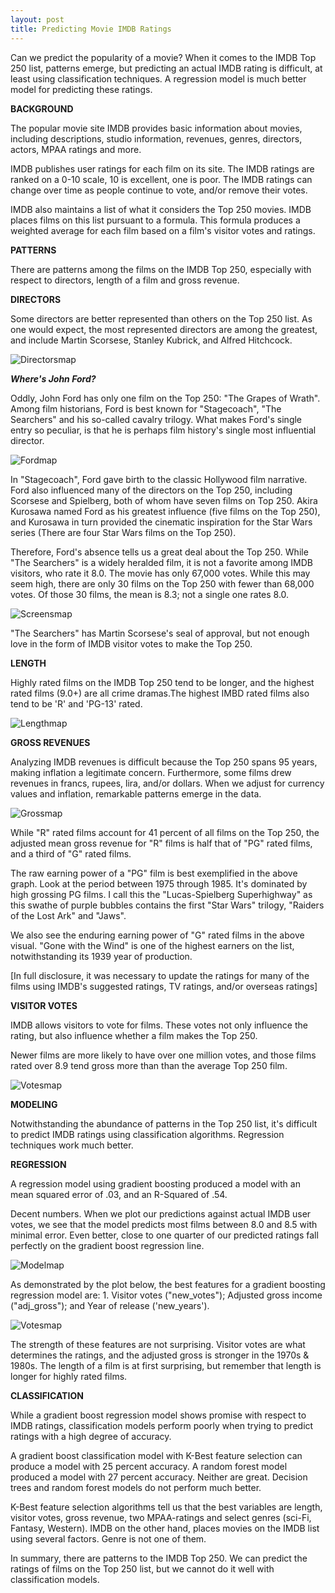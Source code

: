 ```yaml
---
layout: post
title: Predicting Movie IMDB Ratings
---
```


Can we predict the popularity of a movie? When it comes to the IMDB Top 250 list, patterns emerge, but predicting an actual IMDB rating is difficult, at least using classification techniques. A regression model is much better model for predicting these ratings.

**BACKGROUND**

The popular movie site IMDB provides basic information about movies, including descriptions, studio information, revenues, genres, directors, actors, MPAA ratings and more.

IMDB publishes user ratings for each film on its site. The IMDB ratings are ranked on a 0-10 scale, 10 is excellent, one is poor. The IMDB ratings can change over time as people continue to vote, and/or remove their votes.

IMDB also maintains a list of what it considers the Top 250 movies. IMDB places films on this list pursuant to a formula.  This formula produces a weighted average for each film based on a film's visitor votes and ratings.

**PATTERNS**

There are patterns among the films on the IMDB Top 250, especially with respect to directors, length of a film and gross revenue.

**DIRECTORS**

Some directors are better represented than others on the Top 250 list. As one would expect, the most represented directors are among the greatest, and include Martin Scorsese, Stanley Kubrick, and Alfred Hitchcock.

![Directorsmap](../images/Project6IMDB/directors.png)

***Where's John Ford?***

Oddly, John Ford has only one film on the Top 250: "The Grapes of Wrath". Among film historians, Ford is best known for "Stagecoach", "The Searchers" and his so-called cavalry trilogy.  What makes Ford's single entry so peculiar, is that he is perhaps film history's single most influential director.

![Fordmap](../images/Project6IMDB/searchers.jpg)

In "Stagecoach", Ford gave birth to the classic Hollywood film narrative.  Ford also influenced many of the directors on the Top 250, including Scorsese and Spielberg, both of whom have seven films on Top 250. Akira Kurosawa named Ford as his greatest influence (five films on the Top 250), and Kurosawa in turn provided the cinematic inspiration for the Star Wars series (There are four Star Wars films on the Top 250).

Therefore, Ford's absence tells us a great deal about the Top 250. While "The Searchers" is a widely heralded film, it is not a favorite among IMDB visitors, who rate it 8.0. The movie has only 67,000 votes. While this may seem high, there are only 30 films on the Top 250 with fewer than 68,000 votes. Of those 30 films, the mean is 8.3; not a single one rates 8.0.

![Screensmap](../images/Project6IMDB/screen.png)

"The Searchers" has Martin Scorsese's seal of approval, but not enough love in the form of IMDB visitor votes to make the Top 250.

**LENGTH**

Highly rated films on the IMDB Top 250 tend to be longer, and the highest rated films (9.0+) are all crime dramas.The highest IMBD rated films also tend to be 'R' and 'PG-13' rated.


![Lengthmap](../images/Project6IMDB/Length.png)


<!-- ![Lengthmap](../images/Project6IMDB/RatingRating.png) -->

**GROSS REVENUES**

Analyzing IMDB revenues is difficult because the Top 250 spans 95 years, making inflation a legitimate concern. Furthermore, some films drew revenues in francs, rupees, lira, and/or dollars. When we adjust for currency values and inflation, remarkable patterns emerge in the data.

![Grossmap](../images/Project6IMDB/Inflation.png)

While "R" rated films account for 41 percent of all films on the Top 250, the adjusted mean gross revenue for "R" films is half that of "PG" rated films, and a third of "G" rated films.

The raw earning power of a "PG" film is best exemplified in the above graph. Look at the period between 1975 through 1985. It's dominated by high grossing PG films. I call this the "Lucas-Spielberg Superhighway" as this swathe of purple bubbles contains the first "Star Wars" trilogy, "Raiders of the Lost Ark" and "Jaws".

We also see the enduring earning power of "G" rated films in the above visual. "Gone with the Wind" is one of the highest earners on the list, notwithstanding its 1939 year of production.

[In full disclosure, it was necessary to update the ratings for many of the films using IMDB's suggested ratings, TV ratings, and/or overseas ratings]

**VISITOR VOTES**

IMDB allows visitors to vote for films. These votes not only influence the rating, but also influence whether a film makes the Top 250.

Newer films are more likely to have over one million votes, and those films rated over 8.9 tend gross more than than the average Top 250 film.

![Votesmap](../images/Project6IMDB/votes.png)


**MODELING**

Notwithstanding the abundance of patterns in the Top 250 list, it's difficult to predict IMDB ratings using classification algorithms. Regression techniques work much better.

**REGRESSION**

A regression model using gradient boosting produced a model with an mean squared error of .03, and an R-Squared of .54.

Decent numbers. When we plot our predictions against actual IMDB user votes, we see that the model predicts most films between 8.0 and 8.5 with minimal error. Even better, close to one quarter of our predicted ratings fall perfectly on the gradient boost regression line.

![Modelmap](../images/Project6IMDB/model.png)

As demonstrated by the plot below, the best features for a gradient boosting regression model are: 1. Visitor votes ("new_votes"); Adjusted gross income ("adj_gross"); and Year of release ('new_years').

![Votesmap](../images/Project6IMDB/regressors.png)

The strength of these features are not surprising. Visitor votes are what determines the ratings, and the adjusted gross is stronger in the 1970s & 1980s. The length of a film  is at first surprising, but remember that length is longer for highly rated films.

**CLASSIFICATION**

While a gradient boost regression model shows promise with respect to IMDB ratings, classification models perform poorly when trying to predict ratings with a high degree of accuracy.

A gradient boost classification model with K-Best feature selection can produce a model with 25 percent accuracy. A random forest model produced a model with 27 percent accuracy. Neither are  great. Decision trees and random forest models do not perform much better.

K-Best feature selection algorithms tell us that the best variables are length, visitor votes, gross revenue, two MPAA-ratings and select genres (sci-Fi, Fantasy, Western).  IMDB on the other hand, places movies on the IMDB list using several factors. Genre is not one of them.

In summary, there are patterns to the IMDB Top 250. We can predict the ratings of films on the Top 250 list, but we cannot do it well with classification models.
